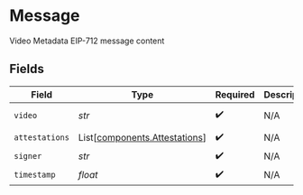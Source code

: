# Message

Video Metadata EIP-712 message content


## Fields

| Field                                                                    | Type                                                                     | Required                                                                 | Description                                                              | Example                                                                  |
| ------------------------------------------------------------------------ | ------------------------------------------------------------------------ | ------------------------------------------------------------------------ | ------------------------------------------------------------------------ | ------------------------------------------------------------------------ |
| `video`                                                                  | *str*                                                                    | :heavy_check_mark:                                                       | N/A                                                                      | 5b9e63bb-6fd0-4bea-aff2-cc5d4eb9cad0                                     |
| `attestations`                                                           | List[[components.Attestations](../../models/components/attestations.md)] | :heavy_check_mark:                                                       | N/A                                                                      |                                                                          |
| `signer`                                                                 | *str*                                                                    | :heavy_check_mark:                                                       | N/A                                                                      | 1311768467294899700                                                      |
| `timestamp`                                                              | *float*                                                                  | :heavy_check_mark:                                                       | N/A                                                                      | 1587667174725                                                            |